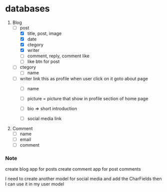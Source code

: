 # databases
1. Blog
    - [ ] post
        - [x] title, post, image
        - [x] date
        - [x] ctegory
        - [x] writer
        - [ ] comment, reply, comment like
        - [ ] like btn for post

    - [ ] ctegory
        - [ ] name

    - [ ] writer
        link this as profile when user click on it goto about page
        - [ ] name
        - [ ] picture = picture that show in profile section of home page
        - [ ] bio => short introduction 
        - [ ] social media link


2. Comment
    - [ ] name
    - [ ] email
    - [ ] comment

### Note
create blog app for posts 
create comment app for post comments 

I need to create another model for social media and add the CharFields then I can use it in my user model
